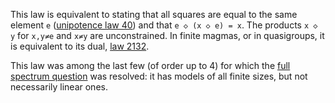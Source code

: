 This law is equivalent to stating that all squares are equal to the same element `e` ([unipotence law 40](https://teorth.github.io/equational_theories/implications/?40)) and that `e ◇ (x ◇ e) = x`.  The products `x ◇ y` for `x,y≠e` and `x≠y` are unconstrained.  In finite magmas, or in quasigroups, it is equivalent to its dual, [law 2132](https://teorth.github.io/equational_theories/implications/?2132).

This law was among the last few (of order up to 4) for which the [full spectrum question](https://leanprover.zulipchat.com/#narrow/channel/458659-Equational/topic/Equations.20with.20full.20spectrum/near/489997789) was resolved: it has models of all finite sizes, but not necessarily linear ones.
